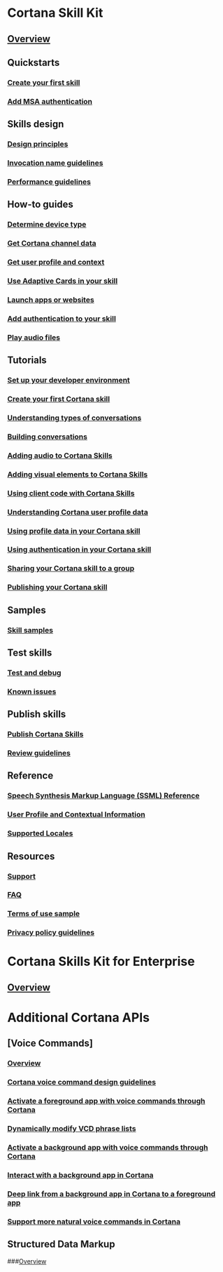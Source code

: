 <!-- This needs to move to the /skills folder. The /voice-commands and /data-markup folders need their
     own TOCs too. There needs to be a top-level toc.yml file. 
-->

# Cortana Skill Kit

## [Overview](./skills/overview.md)

## Quickstarts
### [Create your first skill](./skills/get-started.md)
### [Add MSA authentication](./skills/configure-connected-account.md)

<!--
## [Add UI elements to your skill](./skills/cards.md)
-->

## Skills design
### [Design principles](./skills/design-principles.md)
### [Invocation name guidelines](./skills/cortana-invocation-guidelines.md)
### [Performance guidelines](./skills/performance-guidelines.md)

## How-to guides
### [Determine device type](./skills/cortana-device-type.md)
### [Get Cortana channel data](./skills/cortana-channel-data.md)
### [Get user profile and context](./skills/get-user-profile-context.md)
### [Use Adaptive Cards in your skill](./skills/adaptive-cards.md)
### [Launch apps or websites](./skills/launch-apps-from-skills.md)
### [Add authentication to your skill](./skills/authentication.md)
### [Play audio files](./skills/audio-streaming.md)


## Tutorials
### [Set up your developer environment](./skills/mva21-setup.md)
### [Create your first Cortana skill](./skills/mva22-hello-world.md)
### [Understanding types of conversations](./skills/mva31-understanding-conversations.md)
### [Building conversations](./skills/mva32-building-conversations.md)
### [Adding audio to Cortana Skills](./skills/mva41-streaming-audio.md)
### [Adding visual elements to Cortana Skills](./skills/mva42-visual-ux.md)
### [Using client code with Cortana Skills](./skills/mva43-client-code.md)
### [Understanding Cortana user profile data](./skills/mva51-profile-data.md)
### [Using profile data in your Cortana skill](./skills/mva52-using-profile-data.md)
### [Using authentication in your Cortana skill](./skills/mva61-authentication.md)
### [Sharing your Cortana skill to a group](./skills/mva71-share-skill.md)
### [Publishing your Cortana skill](./skills/mva72-publish-skill.md)
<!--
## [Show task progress](./skills/show-progress.md)
-->

## Samples
### [Skill samples](./skills/cortana-samples.md)

## Test skills
### [Test and debug](./skills/test-debug.md)
### [Known issues](./skills/known-issues.md)

## Publish skills
### [Publish Cortana Skills](./skills/publish-skill.md)
### [Review guidelines](./skills/skill-review-guidelines.md)

## Reference
### [Speech Synthesis Markup Language (SSML) Reference](./skills/speech-synthesis-markup-language.md)
### [User Profile and Contextual Information](./skills/user-profile-contextual-info.md)
### [Supported Locales](./skills/supported-locales.md)

## Resources
### [Support](./skills/cortana-support.md)
### [FAQ](./skills/faq.md)
### [Terms of use sample](./skills/terms-of-use.md)
### [Privacy policy guidelines](./skills/privacy-policy-guidelines.md)

<!-- //TODO: AIT### [Service Endpoint Reference for Alexa Imported Skills](./reference/alexa-imported-skills-api.md)-->


<!--
### [Platform Requirements](./reference/platform-requirements.md)
### [Skills Kit Glossary](./reference/glossary.md)
-->

<!-- Need to remove

## Tutorials
### [Set up Developer Environment](./tutorials/setup-dev-env.md)
### [Create a skill from scratch](./tutorials/create-skill-from-scratch.md)

### Bot Framework based Skills
#### [Creating a Bot based Skill](./tutorials/bot-skills/creating-a-bot-based-skill.md)
#### [Teach your Bot to Speak](./tutorials/bot-skills/teach-your-bot-to-speak.md)
#### [Actions, ChannelData and Entity Information](./tutorials/bot-skills/bot-entity-channel-data.md)
#### [Secure your Skill with Authentication](./tutorials/bot-skills/bot-skill-auth.md)
#### [Add your Bot to the Cortana Channel](./tutorials/bot-skills/add-bot-to-cortana-channel.md)
-->

# Cortana Skills Kit for Enterprise

## [Overview](./enterprise/overview.md)

# Additional Cortana APIs

## [Voice Commands]
### [Overview](./voice-commands/voice-command-definition.md)
### [Cortana voice command design guidelines](./voice-commands/voicecommand-design-guidelines.md)
### [Activate a foreground app with voice commands through Cortana](./voice-commands/launch-a-foreground-app-with-voice-commands-in-cortana.md)
### [Dynamically modify VCD phrase lists](./voice-commands/dynamically-modify-voice-command-definition-vcd-phrase-lists.md)
### [Activate a background app with voice commands through Cortana](./voice-commands/launch-a-background-app-with-voice-commands-in-cortana.md)
### [Interact with a background app in Cortana](./voice-commands/interact-with-a-background-app-in-cortana.md)
### [Deep link from a background app in Cortana to a foreground app](./voice-commands/deep-link-into-your-app-from-cortana.md)
### [Support more natural voice commands in Cortana](./voice-commands/support-natural-language-voice-commands-in-cortana.md)

## Structured Data Markup
###[Overview](./data-markup/structured-data-markup.md)
